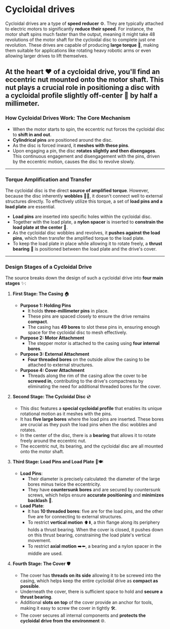 # Cycloidal drives

Cycloidal drives are a type of **speed reducer** ⚙️. They are typically attached to electric motors to significantly **reduce their speed**. For instance, the motor shaft spins much faster than the output, meaning it might take 48 revolutions of the motor shaft for the cycloidal disc to complete just one revolution. These drives are capable of producing **large torque** 💪, making them suitable for applications like rotating heavy robotic arms or even allowing larger drives to lift themselves.  

At the **heart** ❤️ of a cycloidal drive, you'll find an **eccentric nut** mounted onto the motor shaft. This nut plays a crucial role in positioning a disc with a **cycloidal profile** slightly **off-center** 🔄 by half a millimeter.
---
### How Cycloidal Drives Work: The Core Mechanism

*   When the motor starts to spin, the eccentric nut forces the cycloidal disc to **shift in and out**.
*   **Cylindrical pins** are positioned around the disc.
*   As the disc is forced inward, it **meshes with these pins**.
*   Upon engaging a pin, the disc **rotates slightly and then disengages**. This continuous engagement and disengagement with the pins, driven by the eccentric motion, causes the disc to revolve slowly.
---  
### Torque Amplification and Transfer

The cycloidal disc is the direct **source of amplified torque**. However, because the disc inherently **wobbles** 🤸‍♂️, it doesn't connect well to external structures directly. To effectively utilize this torque, a set of **load pins and a load plate** are essential.

*   **Load pins** are inserted into specific holes within the cycloidal disc.
*   Together with the load plate, a **nylon spacer** is inserted to **constrain the load plate at the center** 🎯.
*   As the cycloidal disc wobbles and revolves, it **pushes against the load pins**, which then transfer the amplified torque to the load plate.
*   To keep the load plate in place while allowing it to rotate freely, a **thrust bearing** 🌟 is positioned between the load plate and the drive's cover.
---  

### Design Stages of a Cycloidal Drive

The source breaks down the design of such a cycloidal drive into **four main stages** ✨:

1.  **First Stage: The Casing** 🏠
    *   **Purpose 1: Holding Pins**
        *   It holds **three-millimeter pins** in place.
        *   These pins are spaced closely to ensure the drive remains **compact**.
        *   The casing has **49 bores** to slot these pins in, ensuring enough space for the cycloidal disc to mesh effectively.
    *   **Purpose 2: Motor Attachment**
        *   The stepper motor is attached to the casing using **four internal bores**.
    *   **Purpose 3: External Attachment**
        *   **Four threaded bores** on the outside allow the casing to be attached to external structures.
    *   **Purpose 4: Cover Attachment**
        *   Threads along the rim of the casing allow the cover to be **screwed in**, contributing to the drive's compactness by eliminating the need for additional threaded bores for the cover.

2.  **Second Stage: The Cycloidal Disc** 💿
    *   This disc features a **special cycloidal profile** that enables its unique rotational motion as it meshes with the pins.
    *   It has **five large bores** where the load pins are inserted. These bores are crucial as they push the load pins when the disc wobbles and rotates.
    *   In the center of the disc, there is a **bearing** that allows it to rotate freely around the eccentric nut.
    *   The eccentric nut, its bearing, and the cycloidal disc are all mounted onto the motor shaft.

3.  **Third Stage: Load Pins and Load Plate** 📌🍽️
    *   **Load Pins**:
        *   Their diameter is precisely calculated: the diameter of the large bores minus twice the eccentricity.
        *   They have **countersunk bores** and are secured by countersunk screws, which helps ensure **accurate positioning** and **minimizes backlash** 🎯.
    *   **Load Plate**:
        *   It has **10 threaded bores**: five are for the load pins, and the other five are for connecting to external structures.
        *   To restrict **vertical motion** ⬆️⬇️, a thin flange along its periphery holds a thrust bearing. When the cover is closed, it pushes down on this thrust bearing, constraining the load plate's vertical movement.
        *   To restrict **axial motion** ➡️⬅️, a bearing and a nylon spacer in the middle are used.

4.  **Fourth Stage: The Cover** 🛡️
    *   The cover has **threads on its side** allowing it to be screwed into the casing, which helps keep the entire cycloidal drive as **compact as possible**.
    *   Underneath the cover, there is sufficient space to hold and **secure a thrust bearing**.
    *   Additional **slots on top** of the cover provide an anchor for tools, making it easy to screw the cover in tightly 🛠️.
    *   The cover secures all internal components and **protects the cycloidal drive from the environment** 🌐.
